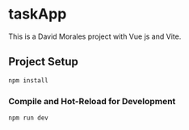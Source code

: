 # taskApp

This is a David Morales project with Vue js and Vite.

## Project Setup

```sh
npm install
```

### Compile and Hot-Reload for Development

```sh
npm run dev
```


